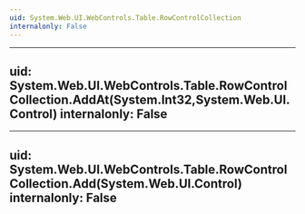 ```yaml
---
uid: System.Web.UI.WebControls.Table.RowControlCollection
internalonly: False
---
```


---
uid: System.Web.UI.WebControls.Table.RowControlCollection.AddAt(System.Int32,System.Web.UI.Control)
internalonly: False
---

---
uid: System.Web.UI.WebControls.Table.RowControlCollection.Add(System.Web.UI.Control)
internalonly: False
---
